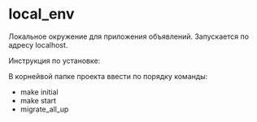 # local_env
Локальное окружение для приложения объявлений. Запускается по адресу localhost.
<p>Инструкция по установке:
<p>В корнейвой папке проекта ввести по порядку команды:
<ul>
  <li>make initial</li>
  <li>make start</li>
  <li>migrate_all_up</li>
</ul>
